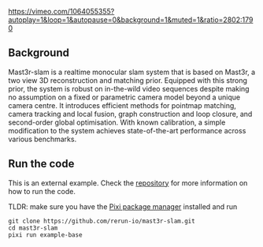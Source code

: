 <!--[metadata]
title = "Mast3r SLAM - Real-Time Dense SLAM with 3D Reconstruction Priors"
tags = ["2D", "3D", "Pinhole camera", "Time series", "SLAM"]
source = "https://github.com/rerun-io/mast3r-slam"
thumbnail = "https://static.rerun.io/thumbnail/3659cc28fb5ab6173f930e26dd8158f1638eb284/480w.png"
thumbnail_dimensions = [480, 301]
-->

https://vimeo.com/1064055355?autoplay=1&loop=1&autopause=0&background=1&muted=1&ratio=2802:1790

## Background

Mast3r-slam is a realtime monocular slam system that is based on Mast3r, a two view 3D reconstruction and matching prior. Equipped with this strong prior, the system is robust on in-the-wild video sequences despite making no assumption on a fixed or parametric camera model beyond a unique camera centre. It introduces efficient methods for pointmap matching, camera tracking and local fusion, graph construction and loop closure, and second-order global optimisation. With known calibration, a simple modification to the system achieves state-of-the-art performance across various benchmarks.

## Run the code

This is an external example. Check the [repository](https://github.com/rerun-io/mast3r-slam) for more information on how to run the code.

TLDR: make sure you have the [Pixi package manager](https://pixi.sh/latest/#installation) installed and run
```
git clone https://github.com/rerun-io/mast3r-slam.git
cd mast3r-slam
pixi run example-base
```
